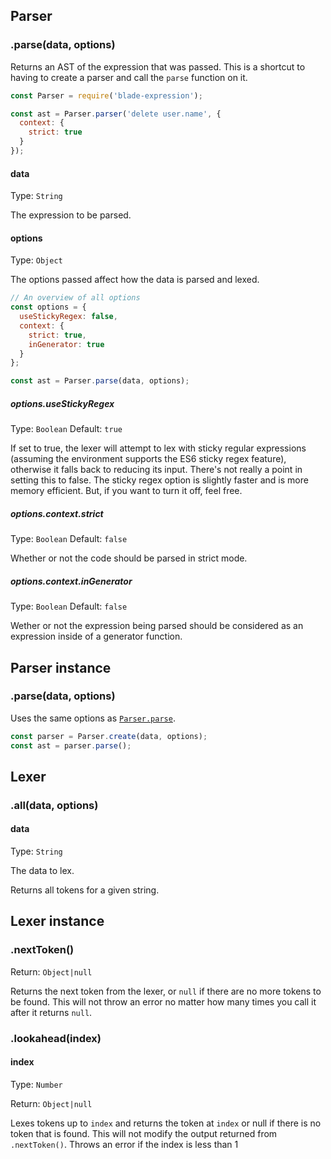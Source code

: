 
## Parser

### .parse(data, options)

Returns an AST of the expression that was passed. This is a shortcut to having to create a parser and call the `parse` function on it.

```js
const Parser = require('blade-expression');

const ast = Parser.parser('delete user.name', {
  context: {
    strict: true
  }
});
```

#### data

Type: `String`

The expression to be parsed.


#### options

Type: `Object`

The options passed affect how the data is parsed and lexed.

```js
// An overview of all options
const options = {
  useStickyRegex: false,
  context: {
    strict: true,
    inGenerator: true
  }
};

const ast = Parser.parse(data, options);
```

##### options.useStickyRegex

Type: `Boolean` Default: `true`

If set to true, the lexer will attempt to lex with sticky regular expressions (assuming the environment supports the ES6 sticky regex feature), otherwise it falls back to reducing its input. There's not really a point in setting this to false. The sticky regex option is slightly faster and is more memory efficient. But, if you want to turn it off, feel free.

##### options.context.strict

Type: `Boolean` Default: `false`

Whether or not the code should be parsed in strict mode.

##### options.context.inGenerator

Type: `Boolean` Default: `false`

Wether or not the expression being parsed should be considered as an expression inside of a generator function.

## Parser instance

### .parse(data, options)

Uses the same options as [`Parser.parse`](/#user-content-parsedata-options).

```js
const parser = Parser.create(data, options);
const ast = parser.parse();
```


## Lexer

### .all(data, options)

#### data

Type: `String`

The data to lex.

Returns all tokens for a given string.


## Lexer instance

### .nextToken()

Return: `Object|null`

Returns the next token from the lexer, or `null` if there are no more tokens to be found. This will not throw an error no matter how many times you call it after it returns `null`.

### .lookahead(index)

#### index

Type: `Number`

Return: `Object|null`

Lexes tokens up to `index` and returns the token at `index` or null if there is no token that is found. This will not modify the output returned from `.nextToken()`. Throws an error if the index is less than 1
